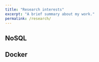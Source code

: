 ```yaml
---
title: "Research interests"
excerpt: "A brief summary about my work."
permalink: /research/
---
```


## NoSQL

## Docker


